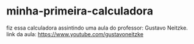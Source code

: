 # minha-primeira-calculadora
 
fiz essa calculadora assintindo uma aula do professor: Gustavo Neitzke. <br>
link da aula: https://www.youtube.com/gustavoneitzke
